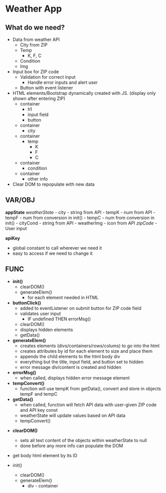 # Weather App

## What do we need?
- Data from weather API
    * City from ZIP
    * Temp
        - K, F, C
    * Condition
    * Img
- Input box for ZIP code
    * Validation for correct input
        - Handle error inputs and alert user
    * Button with event listener 
- HTML elements/Bootstrap dynamically created with JS. (display only shown after entering ZIP)
    * container
        - h1
        - input field
        - button
    * container
        - city
    * container
        - temp
            * K
            * F
            * C
    * container
        - condition
    * container
        - other info
- Clear DOM to repopulate with new data

## VAR/OBJ
**appState**
    *weatherState*
        - city - string from API
        - tempK - num from API
        - tempF - num from conversion in init()
        - tempC - num from conversion in init()
        - cityCond - string from API
        - weatherImg - icon from API
    *zipCode*
    - User input

**apiKey**
- global constant to call wherever we need it
- easy to access if we need to change it

## FUNC
- **init()**
    * clearDOM()
    * generateElem()
        - for each element needed in HTML
- **buttonClick()**
    * added to eventListener on submit button for ZIP code field
    * validates user input
        - IF undefined
            THEN errorMsg()
    * clearDOM()
    * displays hidden elements
    * getData()
- **generateElem()**
    <!-- * grabs original div by id -->
    * creates elements (divs/containers/rows/colums) to go into the html
    * creates attributes by id for each element to size and place them
    * appends the child elements to the html body div
    * everything but the title, input field, and button set to hidden
    * error message div/content is created and hidden
- **errorMsg()**
    * when called, displays hidden error message element
- **tempConvert()**
    * function will use tempK from getData(), convert and store in objects tempF and tempC
- **getData()**
    * when called, function will fetch API data with user-given ZIP code and API key const
    * weatherState will update values based on API data
    * tempConvert()
<!-- - **getIcon()**
    * IF cityCond is "string from API"
        THEN  -->
- **clearDOM()**
    * sets all text content of the objects within weatherState to null
    * done before any more info can populate the DOM



- get body html element by its ID

- init()
    * clearDOM()
    * generateElem()
        * div - container